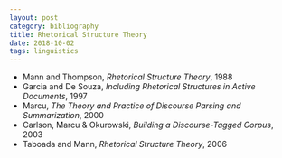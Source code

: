 ```yaml
---
layout: post
category: bibliography
title: Rhetorical Structure Theory
date: 2018-10-02
tags: linguistics
---
```


* Mann and Thompson, *Rhetorical Structure Theory*, 1988
* Garcia and De Souza, *Including Rhetorical Structures in Active Documents*, 1997
* Marcu, *The Theory and Practice of Discourse Parsing and Summarization*, 2000
* Carlson, Marcu & Okurowski, *Building a Discourse-Tagged Corpus*, 2003
* Taboada and Mann, *Rhetorical Structure Theory*, 2006
